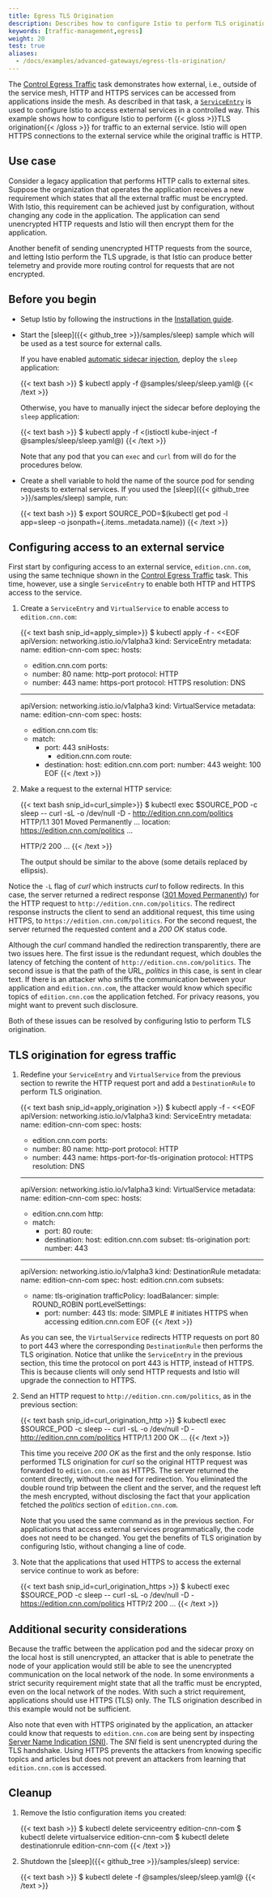 ```yaml
---
title: Egress TLS Origination
description: Describes how to configure Istio to perform TLS origination for traffic to external services.
keywords: [traffic-management,egress]
weight: 20
test: true
aliases:
  - /docs/examples/advanced-gateways/egress-tls-origination/
---
```


The [Control Egress Traffic](/docs/tasks/traffic-management/egress/) task demonstrates how external, i.e., outside of the
service mesh, HTTP and HTTPS services can be accessed from applications inside the mesh. As described in that task,
a [`ServiceEntry`](/docs/reference/config/networking/service-entry/) is used to configure Istio
to access external services in a controlled way.
This example shows how to configure Istio to perform {{< gloss >}}TLS origination{{< /gloss >}}
for traffic to an external service. Istio will open HTTPS connections to the external service while the original
traffic is HTTP.

## Use case

Consider a legacy application that performs HTTP calls to external sites. Suppose the organization that operates the
application receives a new requirement which states that all the external traffic must be encrypted. With Istio,
this requirement can be achieved just by configuration, without changing any code in the application.
The application can send unencrypted HTTP requests and Istio will then encrypt them for the application.

Another benefit of sending unencrypted HTTP requests from the source, and letting Istio perform the TLS upgrade,
is that Istio can produce better telemetry and provide more routing control for requests that are not encrypted.

## Before you begin

* Setup Istio by following the instructions in the [Installation guide](/docs/setup/).

*   Start the [sleep]({{< github_tree >}}/samples/sleep) sample which will be used as a test source for external calls.

    If you have enabled [automatic sidecar injection](/docs/setup/additional-setup/sidecar-injection/#automatic-sidecar-injection), deploy the `sleep` application:

    {{< text bash >}}
    $ kubectl apply -f @samples/sleep/sleep.yaml@
    {{< /text >}}

    Otherwise, you have to manually inject the sidecar before deploying the `sleep` application:

    {{< text bash >}}
    $ kubectl apply -f <(istioctl kube-inject -f @samples/sleep/sleep.yaml@)
    {{< /text >}}

    Note that any pod that you can `exec` and `curl` from will do for the procedures below.

*   Create a shell variable to hold the name of the source pod for sending requests to external services.
    If you used the [sleep]({{< github_tree >}}/samples/sleep) sample, run:

    {{< text bash >}}
    $ export SOURCE_POD=$(kubectl get pod -l app=sleep -o jsonpath={.items..metadata.name})
    {{< /text >}}

## Configuring access to an external service

First start by configuring access to an external service, `edition.cnn.com`,
using the same technique shown in the [Control Egress Traffic](/docs/tasks/traffic-management/egress/) task.
This time, however, use a single `ServiceEntry` to enable both HTTP and HTTPS access to the service.

1.  Create a `ServiceEntry` and `VirtualService` to enable access to `edition.cnn.com`:

    {{< text bash snip_id=apply_simple>}}
    $ kubectl apply -f - <<EOF
    apiVersion: networking.istio.io/v1alpha3
    kind: ServiceEntry
    metadata:
      name: edition-cnn-com
    spec:
      hosts:
      - edition.cnn.com
      ports:
      - number: 80
        name: http-port
        protocol: HTTP
      - number: 443
        name: https-port
        protocol: HTTPS
      resolution: DNS
    ---
    apiVersion: networking.istio.io/v1alpha3
    kind: VirtualService
    metadata:
      name: edition-cnn-com
    spec:
      hosts:
      - edition.cnn.com
      tls:
      - match:
        - port: 443
          sniHosts:
          - edition.cnn.com
        route:
        - destination:
            host: edition.cnn.com
            port:
              number: 443
          weight: 100
    EOF
    {{< /text >}}

1.  Make a request to the external HTTP service:

    {{< text bash snip_id=curl_simple>}}
    $ kubectl exec $SOURCE_POD -c sleep -- curl -sL -o /dev/null -D - http://edition.cnn.com/politics
    HTTP/1.1 301 Moved Permanently
    ...
    location: https://edition.cnn.com/politics
    ...

    HTTP/2 200
    ...
    {{< /text >}}

    The output should be similar to the above (some details replaced by ellipsis).

Notice the `-L` flag of _curl_ which instructs _curl_ to follow redirects.
In this case, the server returned a redirect response ([301 Moved Permanently](https://tools.ietf.org/html/rfc2616#section-10.3.2))
for the HTTP request to `http://edition.cnn.com/politics`.
The redirect response instructs the client to send an additional request, this time using HTTPS, to `https://edition.cnn.com/politics`.
For the second request, the server returned the requested content and a _200 OK_ status code.

Although the _curl_ command handled the redirection transparently, there are two issues here.
The first issue is the redundant request, which doubles the latency of fetching the content of `http://edition.cnn.com/politics`.
The second issue is that the path of the URL, _politics_ in this case, is sent in clear text.
If there is an attacker who sniffs the communication between your application and `edition.cnn.com`,
the attacker would know which specific topics of `edition.cnn.com` the application fetched.
For privacy reasons, you might want to prevent such disclosure.

Both of these issues can be resolved by configuring Istio to perform TLS origination.

## TLS origination for egress traffic

1.  Redefine your `ServiceEntry` and `VirtualService` from the previous section to rewrite the HTTP request port
    and add a `DestinationRule` to perform TLS origination.

    {{< text bash snip_id=apply_origination >}}
    $ kubectl apply -f - <<EOF
    apiVersion: networking.istio.io/v1alpha3
    kind: ServiceEntry
    metadata:
      name: edition-cnn-com
    spec:
      hosts:
      - edition.cnn.com
      ports:
      - number: 80
        name: http-port
        protocol: HTTP
      - number: 443
        name: https-port-for-tls-origination
        protocol: HTTPS
      resolution: DNS
    ---
    apiVersion: networking.istio.io/v1alpha3
    kind: VirtualService
    metadata:
      name: edition-cnn-com
    spec:
      hosts:
      - edition.cnn.com
      http:
      - match:
        - port: 80
        route:
        - destination:
            host: edition.cnn.com
            subset: tls-origination
            port:
              number: 443
    ---
    apiVersion: networking.istio.io/v1alpha3
    kind: DestinationRule
    metadata:
      name: edition-cnn-com
    spec:
      host: edition.cnn.com
      subsets:
      - name: tls-origination
        trafficPolicy:
          loadBalancer:
            simple: ROUND_ROBIN
          portLevelSettings:
          - port:
              number: 443
            tls:
              mode: SIMPLE # initiates HTTPS when accessing edition.cnn.com
    EOF
    {{< /text >}}

    As you can see, the `VirtualService` redirects HTTP requests on port 80 to port 443 where the corresponding
    `DestinationRule` then performs the TLS origination.
    Notice that unlike the `ServiceEntry` in the previous section, this time the protocol on port 443 is HTTP, instead of HTTPS.
    This is because clients will only send HTTP requests and Istio will upgrade the connection to HTTPS.

1. Send an HTTP request to `http://edition.cnn.com/politics`, as in the previous section:

    {{< text bash snip_id=curl_origination_http >}}
    $ kubectl exec $SOURCE_POD -c sleep -- curl -sL -o /dev/null -D - http://edition.cnn.com/politics
    HTTP/1.1 200 OK
    ...
    {{< /text >}}

    This time you receive _200 OK_ as the first and the only response. Istio performed TLS origination for _curl_ so
    the original HTTP request was forwarded to `edition.cnn.com` as HTTPS. The server returned the content directly,
    without the need for redirection. You eliminated the double round trip between the client and the server, and the
    request left the mesh encrypted, without disclosing the fact that your application fetched the _politics_ section
    of `edition.cnn.com`.

    Note that you used the same command as in the previous section. For applications that access external services
    programmatically, the code does not need to be changed. You get the benefits of TLS origination by configuring Istio,
    without changing a line of code.

1.  Note that the applications that used HTTPS to access the external service continue to work as before:

    {{< text bash snip_id=curl_origination_https >}}
    $ kubectl exec $SOURCE_POD -c sleep -- curl -sL -o /dev/null -D - https://edition.cnn.com/politics
    HTTP/2 200
    ...
    {{< /text >}}

## Additional security considerations

Because the traffic between the application pod and the sidecar proxy on the local host is still unencrypted,
an attacker that is able to penetrate the node of your application would still be able to see the unencrypted
communication on the local network of the node. In some environments a strict security requirement
might state that all the traffic must be encrypted, even on the local network of the nodes.
With such a strict requirement, applications should use HTTPS (TLS) only. The TLS origination described in this
example would not be sufficient.

Also note that even with HTTPS originated by the application, an attacker could know that requests to `edition.cnn.com`
are being sent by inspecting [Server Name Indication (SNI)](https://en.wikipedia.org/wiki/Server_Name_Indication).
The _SNI_ field is sent unencrypted during the TLS handshake. Using HTTPS prevents the attackers from knowing specific
topics and articles but does not prevent an attackers from learning that `edition.cnn.com` is accessed.

## Cleanup

1.  Remove the Istio configuration items you created:

    {{< text bash >}}
    $ kubectl delete serviceentry edition-cnn-com
    $ kubectl delete virtualservice edition-cnn-com
    $ kubectl delete destinationrule edition-cnn-com
    {{< /text >}}

1.  Shutdown the [sleep]({{< github_tree >}}/samples/sleep) service:

    {{< text bash >}}
    $ kubectl delete -f @samples/sleep/sleep.yaml@
    {{< /text >}}
